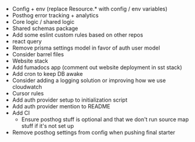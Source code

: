 - Config + env (replace Resource.\* with config / env variables)
- Posthog error tracking + analytics
- Core logic / shared logic
- Shared schemas package
- Add some eslint custom rules based on other repos
- react query
- Remove prisma settings model in favor of auth user model
- Consider barrel files
- Website stack
- Add fumadocs app (comment out website deployment in sst stack)
- Add cron to keep DB awake
- Consider adding a logging solution or improving how we use cloudwatch
- Cursor rules
- Add auth provider setup to initialization script
- Add auth provider mention to README
- Add CI
  - Ensure posthog stuff is optional and that we don't run source map stuff if it's not set up
- Remove posthog settings from config when pushing final starter
